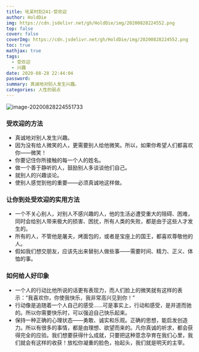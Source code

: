 ```yaml
---
title: 吼呆时刻241-受欢迎
author: HoldDie
img: https://cdn.jsdelivr.net/gh/HoldDie/img/20200828224552.png
top: false
cover: false
coverImg: https://cdn.jsdelivr.net/gh/HoldDie/img/20200828224552.png
toc: true
mathjax: true
tags:
  - 受欢迎
  - 兴趣
date: 2020-08-28 22:44:04
password:
summary: 真诚地对别人发生兴趣。
categories: 人性的弱点
---
```


![image-20200828224551733](https://cdn.jsdelivr.net/gh/HoldDie/img/20200828224552.png)

### 受欢迎的方法

- 真诚地对别人发生兴趣。
- 因为没有给人微笑的人，更需要别人给他微笑。所以，如果你希望人们都喜欢你——微笑！
- 你要记住你所接触的每一个人的姓名。
- 做一个善于静听的人，鼓励别人多谈谈他们自己。
- 就别人的兴趣谈论。
- 使别人感觉到他的重要——必须真诚地这样做。

### **让你到处受欢迎的实用方法**

- 一个不关心别人，对别人不感兴趣的人，他的生活必遭受重大的阻碍、困难，同时会给别人带来极大的损害、困扰，所有人类的失败，都是由于这些人才发生的。
- 所有的人，不管他是屠夫，烤面包的，或者是宝座上的国王，都喜欢尊敬他的人。
- 假如我们想交朋友，应该先出来替别人做些事——需要时间、精力、正义、体恤的事。

### **如何给人好印象**

- 一个人的行动比他所说的话更有表现力，而人们脸上的微笑就有这样的表示：“我喜欢你，你使我快乐，我非常高兴见到你！”
- 行动像是追随着一个人自己的感受……可是事实上，行动和感受，是并道而驰的。所以你需要快乐时，可以强迫自己快乐起来。
- 保持一种正确的心理状态——勇敢、诚实和乐观。正确的思想，能启发创造力。所以有很多的事情，都是由理想、欲望而来的。凡你真诚的祈求，都会获得完全的应验。我们想要获得什么成就，只要把这种意念孕育在我们心里，我们就会有这样的收获！放松你凝重的脸色，抬起头，我们就是明天的主宰。
